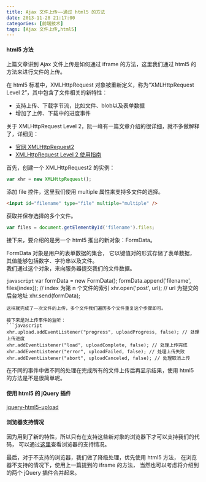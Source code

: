 ```yaml
---
title: Ajax 文件上传——通过 html5 的方法
date: 2013-11-28 21:17:00
categories: [前端技术]
tags: [Ajax 文件上传,html5]
---
```


#### html5 方法 

上篇文章讲到 Ajax 文件上传是如何通过 iframe 的方法，这里我们通过 html5 的方法来进行文件的上传。

在 html5 标准中，XMLHttpRequest 对象被重新定义，称为“XMLHttpRequest Level 2”，其中包含了文件相关的新特性：

* 支持上传、下载字节流，比如文件、blob以及表单数据
* 增加了上传、下载中的进度事件

关于 XMLHttpRequest Level 2，阮一峰有一篇文章介绍的很详细，就不多做解释了，详细见：

* [官网 XMLHttpRequest2](http://www.w3.org/TR/XMLHttpRequest2/)
* [XMLHttpRequest Level 2 使用指南](http://www.ruanyifeng.com/blog/2012/09/xmlhttprequest_level_2.html)

首先，创建一个 XMLHttpRequest2 的实例：
```javascript
var xhr = new XMLHttpRequest();
```

添加 file 控件，这里我们使用 multiple 属性来支持多文件的选择。
```html
<input id="filename" type="file" multiple="multiple" />
```

获取并保存选择的多个文件。
```javascript
var files = document.getElementById('filename').files;
```

接下来，要介绍的是另一个 html5 推出的新对象：FormData。

FormData 对象是用户的表单数据的集合，
它以键值对的形式存储了表单数据，其值能够包括数字、字符串以及文件。  
我们通过这个对象，来向服务器提交我们的文件数据。

```javascript```
var formData = new FormData();
formData.append('filename', files[index]); // index 为第 n 个文件的索引
xhr.open('post', url); // url 为提交的后台地址
xhr.send(formData);
```
这样就完成了一次文件的上传，多个文件我们遍历多个文件重复这个步骤即可。

接下来是对上传事件的监听：
```javascript
xhr.upload.addEventListener("progress", uploadProgress, false); // 处理上传进度
xhr.addEventListener("load", uploadComplete, false); // 处理上传完成
xhr.addEventListener("error", uploadFailed, false); // 处理上传失败
xhr.addEventListener("abort", uploadCanceled, false); // 处理取消上传
```
在不同的事件中做不同的处理在完成所有的文件上传后再显示结果，使用 html5 的方法是不是很简单呢。

#### 使用 html5 的 jQuery 插件

[jquery-html5-upload](https://github.com/mihaild/jquery-html5-upload)

#### 浏览器支持情况

因为用到了新的特性，所以只有在支持这些新对象的浏览器下才可以支持我们的代码，
可以通过[这里](http://caniuse.com/)查看浏览器的支持情况。

最后，对于不支持的浏览器，我们做了降级处理，优先使用 html5 方法，
在浏览器不支持的情况下，使用上一篇提到的 iframe 的方法，
当然也可以考虑将介绍到的两个 jQuery 插件合并起来。